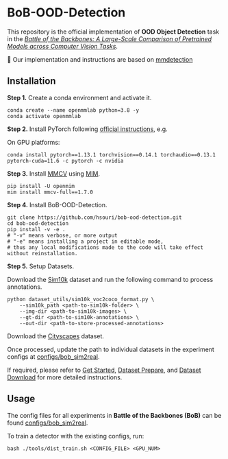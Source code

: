# BoB-OOD-Detection

This repository is the official implementation of <strong>OOD Object Detection</strong> task in the [*Battle of the Backbones: A Large-Scale Comparison of Pretrained Models across Computer Vision Tasks*](https://github.com/hsouri/Battle-of-the-Backbones).

:pushpin: Our implementation and instructions are based on [mmdetection](https://github.com/open-mmlab/mmdetection)

## Installation

**Step 1.** Create a conda environment and activate it.

```shell
conda create --name openmmlab python=3.8 -y
conda activate openmmlab
```

**Step 2.** Install PyTorch following [official instructions](https://pytorch.org/get-started/locally/), e.g.

On GPU platforms:

```shell
conda install pytorch==1.13.1 torchvision==0.14.1 torchaudio==0.13.1 pytorch-cuda=11.6 -c pytorch -c nvidia
```

**Step 3.** Install [MMCV](https://github.com/open-mmlab/mmcv) using [MIM](https://github.com/open-mmlab/mim).

```shell
pip install -U openmim
mim install mmcv-full==1.7.0
```

**Step 4.** Install BoB-OOD-Detection.

```shell
git clone https://github.com/hsouri/bob-ood-detection.git
cd bob-ood-detection
pip install -v -e .
# "-v" means verbose, or more output
# "-e" means installing a project in editable mode,
# thus any local modifications made to the code will take effect without reinstallation.
```

**Step 5.** Setup Datasets.

Download the <a href="https://fcav.engin.umich.edu/projects/driving-in-the-matrix">Sim10k</a> dataset and run the following command to process annotations.

```
python dataset_utils/sim10k_voc2coco_format.py \
    --sim10k_path <path-to-sim10k-folder> \
    --img-dir <path-to-sim10k-images> \
    --gt-dir <path-to-sim10k-annotations> \
    --out-dir <path-to-store-processed-annotations>
```

Download the <a href="https://www.cityscapes-dataset.com/downloads/">Cityscapes</a> dataset.

Once processed, update the path to individual datasets in the experiment configs at [configs/bob_sim2real](https://github.com/hsouri/bob-ood-detection/tree/main/configs/bob_sim2real).

If required, please refer to [Get Started](https://github.com/hsouri/bob-detection/blob/main/docs/en/get_started.md), [Dataset Prepare](https://mmdetection.readthedocs.io/en/latest/user_guides/dataset_prepare.html?highlight=dataset), and [Dataset Download](https://mmdetection.readthedocs.io/en/latest/user_guides/useful_tools.html#dataset-download) for more detailed instructions.

## Usage

The config files for all experiments in <strong>Battle of the Backbones (BoB)</strong> can be found [configs/bob_sim2real](https://github.com/hsouri/bob-ood-detection/tree/main/configs/bob_sim2real).

To train a detector with the existing configs, run:

```shell
bash ./tools/dist_train.sh <CONFIG_FILE> <GPU_NUM>
```
